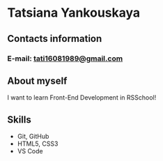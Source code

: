 # Tatsiana Yankouskaya

## Contacts information

### E-mail: tati16081989@gmail.com

## About myself
I want to learn Front-End Development in RSSchool!

## Skills 

* Git, GitHub
* HTML5, CSS3
* VS Code
